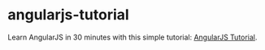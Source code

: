 angularjs-tutorial
==================

Learn AngularJS in 30 minutes with this simple tutorial: [AngularJS Tutorial](http://www.revillweb.com/tutorials/angularjs-in-30-minutes-angularjs-tutorial/).
